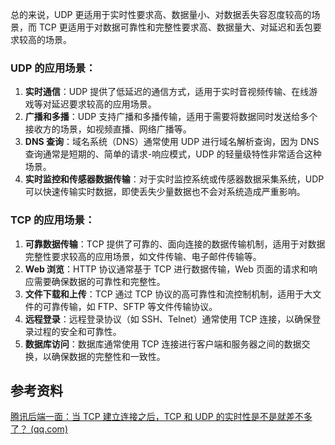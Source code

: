 总的来说，UDP 更适用于实时性要求高、数据量小、对数据丢失容忍度较高的场景，而 TCP 更适用于对数据可靠性和完整性要求高、数据量大、对延迟和丢包要求较高的场景。

### UDP 的应用场景：

1. **实时通信**：UDP 提供了低延迟的通信方式，适用于实时音视频传输、在线游戏等对延迟要求较高的应用场景。
2. **广播和多播**：UDP 支持广播和多播传输，适用于需要将数据同时发送给多个接收方的场景，如视频直播、网络广播等。
3. **DNS 查询**：域名系统（DNS）通常使用 UDP 进行域名解析查询，因为 DNS 查询通常是短期的、简单的请求-响应模式，UDP 的轻量级特性非常适合这种场景。
4. **实时监控和传感器数据传输**：对于实时监控系统或传感器数据采集系统，UDP 可以快速传输实时数据，即使丢失少量数据也不会对系统造成严重影响。





### TCP 的应用场景：

1. **可靠数据传输**：TCP 提供了可靠的、面向连接的数据传输机制，适用于对数据完整性要求较高的应用场景，如文件传输、电子邮件传输等。
2. **Web 浏览**：HTTP 协议通常基于 TCP 进行数据传输，Web 页面的请求和响应需要确保数据的可靠性和完整性。
3. **文件下载和上传**：TCP 通过 TCP 协议的高可靠性和流控制机制，适用于大文件的可靠传输，如 FTP、SFTP 等文件传输协议。
4. **远程登录**：远程登录协议（如 SSH、Telnet）通常使用 TCP 连接，以确保登录过程的安全和可靠性。
5. **数据库访问**：数据库通常使用 TCP 连接进行客户端和服务器之间的数据交换，以确保数据的完整性和一致性。





## 参考资料

[腾讯后端一面：当 TCP 建立连接之后，TCP 和 UDP 的实时性是不是就差不多了？ (qq.com)](https://mp.weixin.qq.com/s/UO1xWKVxwe0Bg4WJKiReag)